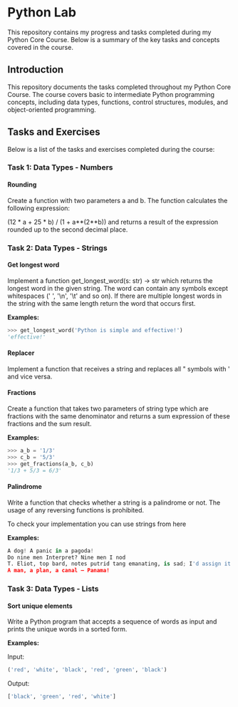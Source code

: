 # Python Lab
This repository contains my progress and tasks completed during my Python Core Course. Below is a summary of the key tasks and concepts covered in the course.

## Introduction
This repository documents the tasks completed throughout my Python Core Course. The course covers basic to intermediate Python programming concepts, including data types, functions, control structures, modules, and object-oriented programming.

## Tasks and Exercises
Below is a list of the tasks and exercises completed during the course:

### Task 1: Data Types - Numbers
#### Rounding
Create a function with two parameters a and b. The function calculates the following expression:

(12 * a + 25 * b) / (1 + a**(2**b))	
and returns a result of the expression rounded up to the second decimal place.
### Task 2: Data Types - Strings
#### Get longest word
Implement a function get_longest_word(s: str) -> str which returns the longest word in the given string. The word can contain any symbols except whitespaces (' ', '\n', '\t' and so on). If there are multiple longest words in the string with the same length return the word that occurs first.

__Examples:__
```python 
>>> get_longest_word('Python is simple and effective!')
'effective!'
```
#### Replacer
Implement a function that receives a string and replaces all " symbols with ' and vice versa.

#### Fractions
Create a function that takes two parameters of string type which are fractions with the same denominator and returns a sum expression of these fractions and the sum result.

__Examples:__
```python 
>>> a_b = '1/3'
>>> c_b = '5/3'
>>> get_fractions(a_b, c_b)
'1/3 + 5/3 = 6/3'
```
#### Palindrome
Write a function that checks whether a string is a palindrome or not. The usage of any reversing functions is prohibited.

To check your implementation you can use strings from here

__Examples:__

```python 
A dog! A panic in a pagoda!
Do nine men Interpret? Nine men I nod
T. Eliot, top bard, notes putrid tang emanating, is sad; I'd assign it a name: gnat dirt upset on drab pot toilet.
A man, a plan, a canal — Panama!
```
### Task 3: Data Types - Lists
#### Sort unique elements
Write a Python program that accepts a sequence of words as input and prints the unique words in a sorted form.

__Examples:__

Input:
```python 
('red', 'white', 'black', 'red', 'green', 'black') 
```
Output: 
```python 
['black', 'green', 'red', 'white']
```
